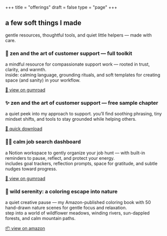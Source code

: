 +++
title = "offerings"
draft = false
type = "page"
+++

## a few soft things I made

gentle resources, thoughtful tools, and quiet little helpers — made with care.

<div class="offering-grid">

<div class="offering-card">
<h3>🧰 zen and the art of customer support — full toolkit</h3>
<p>a mindful resource for compassionate support work — rooted in trust, clarity, and warmth.<br>
inside: calming language, grounding rituals, and soft templates for creating space (and sanity) in your workflow.</p>
<a href="https://gum.new/gum/cmawsqj8v001b03l18e7k4qpz">🌿 view on gumroad</a>
</div>

<div class="offering-card">
<h3>✨ zen and the art of customer support — free sample chapter</h3>
<p>a quiet peek into my approach to support. you’ll find soothing phrasing, tiny mindset shifts, and tools to stay grounded while helping others.</p>
<a href="https://gum.new/gum/cmawrui6z000x03l1bmekfw6i">🌿 quick download</a>
</div>

<div class="offering-card">
<h3>🧘‍♀️ calm job search dashboard</h3>
<p>a Notion workspace to gently organize your job hunt — with built-in reminders to pause, reflect, and protect your energy.<br>
includes goal trackers, reflection prompts, space for gratitude, and subtle nudges toward progress.</p>
<a href="https://steadyspace.gumroad.com/l/calmjobdashboard">🌿 view on gumroad</a>
</div>

<div class="offering-card">
<h3>🎨 wild serenity: a coloring escape into nature</h3>
<p>a quiet creative pause — my Amazon-published coloring book with 50 hand-drawn nature scenes for gentle focus and relaxation.<br>
step into a world of wildflower meadows, winding rivers, sun-dappled forests, and calm mountain paths.</p>
<a href="https://a.co/d/gyfYdS7">📦 view on amazon</a>
</div>

</div>
